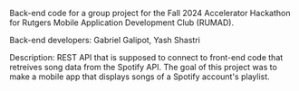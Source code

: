 Back-end code for a group project for the Fall 2024 Accelerator Hackathon for Rutgers Mobile Application Development Club (RUMAD).

Back-end developers: Gabriel Galipot, Yash Shastri

Description: REST API that is supposed to connect to front-end code that retreives song data from the Spotify API. The goal of this project was to make a mobile app that displays songs of a Spotify account's playlist.
